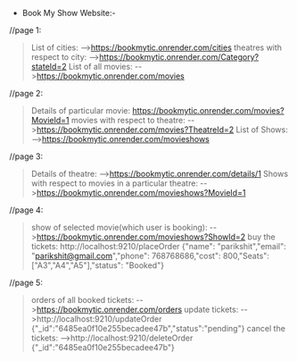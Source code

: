 * Book My Show Website:-

//page 1:
>List of cities:
-->https://bookmytic.onrender.com/cities
>theatres with respect to city:
-->https://bookmytic.onrender.com/Category?stateId=2
> List of all movies:
-->https://bookmytic.onrender.com/movies


//page 2:
>Details of particular movie:
https://bookmytic.onrender.com/movies?MovieId=1
>movies with respect to theatre:
-->https://bookmytic.onrender.com/movies?TheatreId=2
>List of Shows:
-->https://bookmytic.onrender.com/movieshows

//page 3:
>Details of theatre:
-->https://bookmytic.onrender.com/details/1
> Shows with respect to movies in a particular theatre:
-->https://bookmytic.onrender.com/movieshows?MovieId=1

//page 4:
>show of  selected movie(which user is booking):
-->https://bookmytic.onrender.com/movieshows?ShowId=2
>buy the tickets:
http://localhost:9210/placeOrder  {"name": "parikshit","email": "parikshit@gmail.com","phone": 768768686,"cost": 800,"Seats": ["A3","A4","A5"],"status": "Booked"}

//page 5:
>orders of all booked tickets: 
-->https://bookmytic.onrender.com/orders
>update  tickets:
-->http://localhost:9210/updateOrder {"_id":"6485ea0f10e255becadee47b","status":"pending"}
>cancel the tickets:
-->http://localhost:9210/deleteOrder  {"_id":"6485ea0f10e255becadee47b"}

